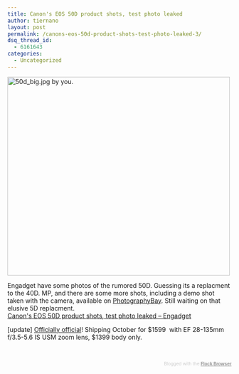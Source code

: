 ```yaml
---
title: Canon's EOS 50D product shots, test photo leaked
author: tiernano
layout: post
permalink: /canons-eos-50d-product-shots-test-photo-leaked-3/
dsq_thread_id:
  - 6161643
categories:
  - Uncategorized
---
```

[<img class="reflect" src="http://farm4.static.flickr.com/3110/2793592701_f17b076cd9.jpg?v=0" alt="50d_big.jpg by you." width="500" height="446" />][1]

Engadget have some photos of the rumored 50D. Guessing its a replacment to the 40D. MP, and there are some more shots, including a demo shot taken with the camera, available on [PhotographyBay][2]. Still waiting on that elusive 5D replacment.  
[Canon's EOS 50D product shots, test photo leaked &#8211; Engadget][3]

[update] [Officially official][4]! Shipping October for $1599  with EF 28-135mm f/3.5-5.6 IS USM zoom lens, $1399 body only.

 

<div class="flockcredit" style="text-align: right; color: #CCC; font-size: x-small;">
  Blogged with the <a style="color: #999; font-weight: bold;" title="Flock Browser" href="http://www.flock.com/blogged-with-flock" target="_new">Flock Browser</a>
</div>

 [1]: http://www.flickr.com/photos/37996640939@N01/2793592701/
 [2]: http://www.photographybay.com/2008/08/24/canon-50d-photos-with-18-200mm-is-kit-lens/
 [3]: http://www.engadget.com/2008/08/24/canons-eos-50d-product-shots-test-photo-leaked/
 [4]: http://www.engadget.com/2008/08/26/official-canons-15-1-megapixel-eos-50d-with-digic-4-processing/